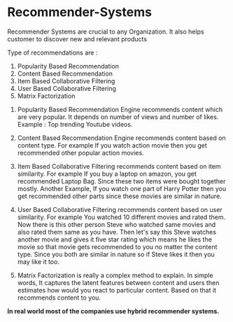 # Recommender-Systems

Recommender Systems are crucial to any Organization. It also helps customer to discover new and relevant products

Type of recommendations are : 
<ol>
<li>
Popularity Based Recommendation </li><li>
Content Based Recommendation </li><li>
Item Based Collaborative Filtering </li><li>
User Based Collaborative Filtering </li><li>
Matrix Factorization </li></ol>

1. Popularity Based Recommendation Engine recommends content which are very popular. It depends on number of views and number of likes. Example : Top trending Youtube videos.

2. Content Based Recommendation Engine recommends content based on content type. For example If you watch action movie then you get recommended other popular action movies. 

3. Item Based Collaborative Filtering recommends content based on item similarity. For example If you buy a laptop on amazon, you get recommended Laptop Bag. Since these two items were bought together mostly. Another Example, If you watch one part of Harry Potter then you get recommended other parts since these movies are similar in nature.

4. User Based Collaborative Filtering recommends content based on user similarity. For example You watched 10 different movies and rated them. Now there is this other person Steve who watched same movies and also rated them same as you have. Then let's say this Steve watches another movie and gives it five star rating which means he likes the movie so that movie gets recommended to you no matter the content type. Since you both are similar in nature so if Steve likes it then you may like it too.

5. Matrix Factorization is really a complex method to explain. In simple words, It captures the latent features between content and users then estimates how would you react to particular content. Based on that it recommends content to you.

<b>In real world most of the companies use hybrid recommender systems.</b>

